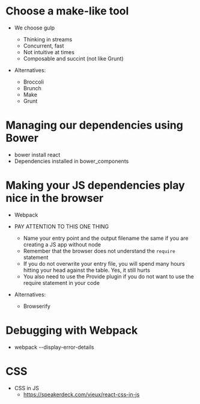 # Choose a make-like tool

* We choose gulp
    * Thinking in streams
    * Concurrent, fast
    * Not intuitive at times
    * Composable and succint (not like Grunt)

* Alternatives:
    * Broccoli
    * Brunch
    * Make
    * Grunt

# Managing our dependencies using Bower

* bower install react
* Dependencies installed in bower_components

# Making your JS dependencies play nice in the browser

* Webpack

* PAY ATTENTION TO THIS ONE THING
    * Name your entry point and the output filename the same if you are creating a JS app without node
    * Remember that the browser does not understand the `require` statement
    * If you do not overwrite your entry file, you will spend many hours hitting your head against the table. Yes, it still hurts
    * You also need to use the Provide plugin if you do not want to use the require statement in your code

* Alternatives:
    * Browserify

# Debugging with Webpack

* webpack --display-error-details

# CSS

* CSS in JS
    * https://speakerdeck.com/vjeux/react-css-in-js
